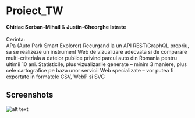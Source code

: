 # Proiect_TW
**Chiriac Serban-Mihail** & **Justin-Gheorghe Istrate** <br/>
<br/>
Cerinta: <br/>
APa (Auto Park Smart Explorer)
Recurgand la un API REST/GraphQL propriu, sa se realizeze un instrument Web de vizualizare adecvata si de comparare multi-criteriala a datelor publice privind parcul auto din Romania pentru ultimii 10 ani. Statisticile, plus vizualizarile generate – minim 3 maniere, plus cele cartografice pe baza unor servicii Web specializate – vor putea fi exportate in formatele CSV, WebP si SVG
<br /> 

## Screenshots
![alt text](https://github.com/seerbann/Proiect_TW/blob/main/screenshots/AboutPage.PNG)
